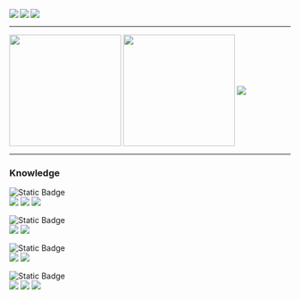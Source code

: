 <p>
<img align=left src="https://komarev.com/ghpvc/?username=stiantha&label=Profile%20views&color=145369&style=for-the-badge"/>
<img align=left src="https://img.shields.io/badge/Currently_learning-Astro-orange%22?style=for-the-badge&color=teal">
<img align=left src="https://img.shields.io/badge/Next_on_the_chopping_block-Web%20Database-blue%22?style=for-the-badge&color=blue">
</p>
<br>
<hr>
<img height=200 align="center" src="https://github-readme-stats.vercel.app/api?username=stiantha&show_icons=true&hide=issues,contribs&theme=dark#gh-dark-mode-only" />
<img height=200 align="center" src="https://github-readme-streak-stats.herokuapp.com?user=stiantha&theme=dark&layout=compact&langs_count=8&card_width=605" />
<img align="center" src="https://github-readme-stats.vercel.app/api/top-langs?username=stiantha&langs_count=8&card_width=620&theme=dark#gh-dark-mode-only" />
<div>
<hr>
<h3 align="left">Knowledge</h3>
<p><img alt="Static Badge" src="https://img.shields.io/badge/90%25-_%2B-green"><br>
<img src="https://img.shields.io/badge/HTML-FF8C00?style=for-the-badge&logo=HTML5&logoColor=ffffff"/> 
<img src="https://img.shields.io/badge/css-1E90FF?style=for-the-badge&logo=css3&logoColor=ffffff"/> 
<img src="https://img.shields.io/badge/figma-purple?style=for-the-badge&logo=figma&logoColor=ffffff"/></a>
</p>
<p><img alt="Static Badge" src="https://img.shields.io/badge/50%25-_%2B-blue"><br>
<img src="https://img.shields.io/badge/javascript-FFD700?style=for-the-badge&logo=javascript&logoColor=A0522D"/>
<img src="https://img.shields.io/badge/python-black?style=for-the-badge&logo=python&logoColor=yellow"/>
</p> 
<p><img alt="Static Badge" src="https://img.shields.io/badge/15%25-_%2B-orange"><br>
<img src="https://img.shields.io/badge/sass-DA70D6?style=for-the-badge&logo=sass&logoColor=ffffff"/> 
<img src="https://img.shields.io/badge/astro-454545?style=for-the-badge&logo=astro&logoColor=40E0D0"/>
</p>
<p><img alt="Static Badge" src="https://img.shields.io/badge/%3C-15%25-cyan"><br>
<img src="https://img.shields.io/badge/astro-454545?style=for-the-badge&logo=astro&logoColor=40E0D0"/>
<img src="https://img.shields.io/badge/astro-454545?style=for-the-badge&logo=csharp&logoColor=40E0D0"/>
<img src="https://img.shields.io/badge/astro-454545?style=for-the-badge&logo=c#&logoColor=40E0D0"/>
 
</div>
